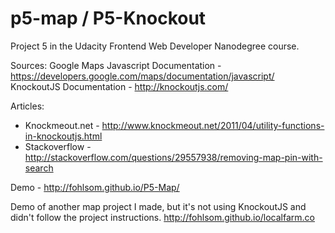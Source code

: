 # p5-map / P5-Knockout
Project 5 in the Udacity Frontend Web Developer Nanodegree course.

Sources:
Google Maps Javascript Documentation - https://developers.google.com/maps/documentation/javascript/
KnockoutJS Documentation - http://knockoutjs.com/

Articles:
* Knockmeout.net - http://www.knockmeout.net/2011/04/utility-functions-in-knockoutjs.html
* Stackoverflow - http://stackoverflow.com/questions/29557938/removing-map-pin-with-search

Demo - http://fohlsom.github.io/P5-Map/

Demo of another map project I made, but it's not using KnockoutJS and didn't follow the project instructions. 
http://fohlsom.github.io/localfarm.co


